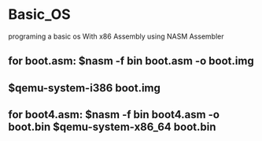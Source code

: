 # Basic_OS
programing a basic os With x86 Assembly using NASM Assembler

for boot.asm:
$nasm -f bin boot.asm -o boot.img
-----------------------------------------
$qemu-system-i386 boot.img
------------------------------------------

for boot4.asm:
$nasm -f bin boot4.asm -o boot.bin
$qemu-system-x86_64 boot.bin
-------------------------------------------
